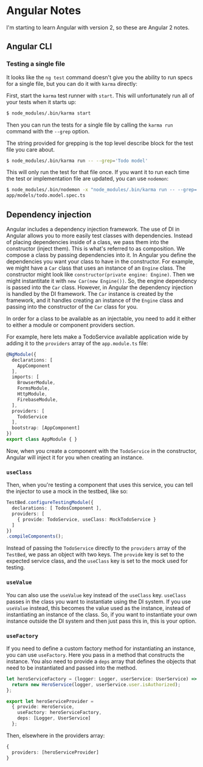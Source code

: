 # Angular Notes

I'm starting to learn Angular with version 2, so these are Angular 2 notes.

## Angular CLI

### Testing a single file

It looks like the `ng test` command doesn't give you the ability to run specs for a single file, but you can do it with `karma` directly:

First, start the `karma` test runner with `start`.  This will unfortunately run all of your tests when it starts up:

```bash
$ node_modules/.bin/karma start
```

Then you can run the tests for a single file by calling the `karma run` command with the `--grep` option.  

The string provided for grepping is the top level describe block for the test file you care about.

```bash
$ node_modules/.bin/karma run -- --grep='Todo model'
```

This will only run the test for that file once.  If you want it to run each time the test or implementation file are updated, you can use `nodemon`:

```bash
$ node_modules/.bin/nodemon -x "node_modules/.bin/karma run -- --grep='Todo model'" -w src/app/models/todo.model.ts -w src/
app/models/todo.model.spec.ts
```

## Dependency injection

Angular includes a dependency injection framework.  The use of DI in Angular allows you to more easily test classes with dependencies.  Instead of placing dependencies inside of a class, we pass them into the constructor (inject them).  This is what's referred to as composition.  We compose a class by passing dependencies into it.  In Angular you define the dependencies you want your class to have in the constructor.  For example, we might have a `Car` class that uses an instance of an `Engine` class.  The constructor might look like `constructor(private engine: Engine)`.  Then we might instantitate it with `new Car(new Engine())`.  So, the engine dependency is passed into the `Car` class.  However, in Angular the dependency injection is handled by the DI framework.  The `Car` instance is created by the framework, and it handles creating an instance of the `Engine` class and passing into the constructor of the `Car` class for you.

In order for a class to be available as an injectable, you need to add it either to either a module or component providers section.

For example, here lets make a TodoService available application wide by adding it to the `providers` array of the `app.module.ts` file:

```typescript
@NgModule({
  declarations: [
    AppComponent
  ],
  imports: [
    BrowserModule,
    FormsModule,
    HttpModule,
    FirebaseModule,
  ],
  providers: [
    TodoService
  ],
  bootstrap: [AppComponent]
})
export class AppModule { }
```

Now, when you create a component with the `TodoService` in the constructor, Angular will inject it for you when creating an instance.

### `useClass`

Then, when you're testing a component that uses this service, you can tell the injector to use a mock in the testbed, like so:

```typescript
TestBed.configureTestingModule({
  declarations: [ TodosComponent ],
  providers: [
    { provide: TodoService, useClass: MockTodoService }
  ]
})
.compileComponents();
```

Instead of passing the `TodoService` directly to the `providers` array of the `TestBed`, we pass an object with two keys.  The `provide` key is set to the expected service class, and the `useClass` key is set to the mock used for testing.

### `useValue`

You can also use the `useValue` key instead of the `useClass` key.  `useClass` passes in the class you want to instantiate using the DI system.  If you use `useValue` instead, this becomes the value used as the instance, instead of instantiating an instance of the class.  So, if you want to instantiate your own instance outside the DI system and then just pass this in, this is your option.

### `useFactory`

If you need to define a custom factory method for instantiating an instance, you can use `useFactory`.  Here you pass in a method that constructs the instance.  You also need to provide a `deps` array that defines the objects that need to be instantiated and passed into the method.

```typescript
let heroServiceFactory = (logger: Logger, userService: UserService) => {
  return new HeroService(logger, userService.user.isAuthorized);
};

export let heroServiceProvider =
  { provide: HeroService,
    useFactory: heroServiceFactory,
    deps: [Logger, UserService]
  };
```

Then, elsewhere in the providers array:

```typescript
{
  providers: [heroServiceProvider]
}
```
